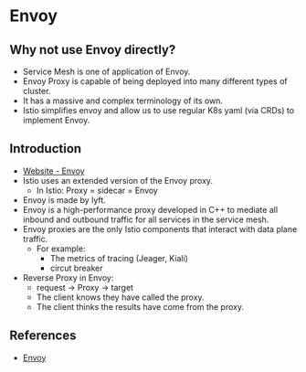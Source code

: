# Envoy

## Why not use Envoy directly?
- Service Mesh is one of application of Envoy.
- Envoy Proxy is capable of being deployed into many different types of cluster.
- It has a massive and complex terminology of its own.
- Istio simplifies envoy and allow us to use regular K8s yaml (via CRDs) to implement Envoy.

## Introduction
- [Website - Envoy](https://www.envoyproxy.io)
- Istio uses an extended version of the Envoy proxy. 
    - In Istio: Proxy = sidecar = Envoy
- Envoy is made by lyft.
- Envoy is a high-performance proxy developed in C++ to mediate all inbound and outbound traffic for all services in the service mesh.
- Envoy proxies are the only Istio components that interact with data plane traffic.
    - For example:
        - The metrics of tracing (Jeager, Kiali)
        - circut breaker
- Reverse Proxy in Envoy:
    - request -> Proxy -> target
    - The client knows they have called the proxy.
    - The client thinks the results have come from the proxy.

## References
- [Envoy](https://www.envoyproxy.io/)
